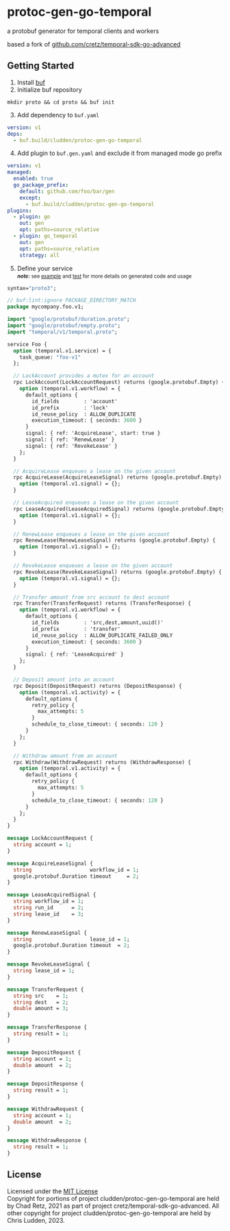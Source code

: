 # protoc-gen-go-temporal

a protobuf generator for temporal clients and workers

based a fork of [github.com/cretz/temporal-sdk-go-advanced](https://github.com/cretz/temporal-sdk-go-advanced)

## Getting Started
1. Install [buf](https://docs.buf.build/installation)
2. Initialize buf repository
```shell
mkdir proto && cd proto && buf init
```
3. Add dependency to `buf.yaml`
```yaml
version: v1
deps:
  - buf.build/cludden/protoc-gen-go-temporal
```
4. Add plugin to `buf.gen.yaml` and exclude it from managed mode go prefix
```yaml
version: v1
managed:
  enabled: true
  go_package_prefix:
    default: github.com/foo/bar/gen
    except:
      - buf.build/cludden/protoc-gen-go-temporal
plugins:
  - plugin: go
    out: gen
    opt: paths=source_relative
  - plugin: go_temporal
    out: gen
    opt: paths=source_relative
    strategy: all
```
5. Define your service  
<small><b><i>note:</i></b> see [example](./example/) and [test](./test/) for more details on generated code and usage</small>
```protobuf
syntax="proto3";

// buf:lint:ignore PACKAGE_DIRECTORY_MATCH
package mycompany.foo.v1;

import "google/protobuf/duration.proto";
import "google/protobuf/empty.proto";
import "temporal/v1/temporal.proto";

service Foo {
  option (temporal.v1.service) = {
    task_queue: "foo-v1"
  };

  // LockAccount provides a mutex for an account
  rpc LockAccount(LockAccountRequest) returns (google.protobuf.Empty) {
    option (temporal.v1.workflow) = {
      default_options {
        id_fields        : 'account'
        id_prefix        : 'lock'
        id_reuse_policy  : ALLOW_DUPLICATE
        execution_timeout: { seconds: 3600 }
      }
      signal: { ref: 'AcquireLease', start: true }
      signal: { ref: 'RenewLease' }
      signal: { ref: 'RevokeLease' }
    };
  }

  // AcquireLease enqueues a lease on the given account
  rpc AcquireLease(AcquireLeaseSignal) returns (google.protobuf.Empty) {
    option (temporal.v1.signal) = {};
  }

  // LeaseAcquired enqueues a lease on the given account
  rpc LeaseAcquired(LeaseAcquiredSignal) returns (google.protobuf.Empty) {
    option (temporal.v1.signal) = {};
  }

  // RenewLease enqueues a lease on the given account
  rpc RenewLease(RenewLeaseSignal) returns (google.protobuf.Empty) {
    option (temporal.v1.signal) = {};
  }

  // RevokeLease enqueues a lease on the given account
  rpc RevokeLease(RevokeLeaseSignal) returns (google.protobuf.Empty) {
    option (temporal.v1.signal) = {};
  }

  // Transfer amount from src account to dest account
  rpc Transfer(TransferRequest) returns (TransferResponse) {
    option (temporal.v1.workflow) = {
      default_options {
        id_fields        : 'src,dest,amount,uuid()'
        id_prefix        : 'transfer'
        id_reuse_policy  : ALLOW_DUPLICATE_FAILED_ONLY
        execution_timeout: { seconds: 3600 }
      }
      signal: { ref: 'LeaseAcquired' }
    };
  }

  // Deposit amount into an account
  rpc Deposit(DepositRequest) returns (DepositResponse) {
    option (temporal.v1.activity) = {
      default_options {
        retry_policy {
          max_attempts: 5
        }
        schedule_to_close_timeout: { seconds: 120 }
      }
    };
  }

  // Withdraw amount from an account
  rpc Withdraw(WithdrawRequest) returns (WithdrawResponse) {
    option (temporal.v1.activity) = {
      default_options {
        retry_policy {
          max_attempts: 5
        }
        schedule_to_close_timeout: { seconds: 120 }
      }
    };
  }
}

message LockAccountRequest {
  string account = 1;
}

message AcquireLeaseSignal {
  string                   workflow_id = 1;
  google.protobuf.Duration timeout     = 2;
}

message LeaseAcquiredSignal {
  string workflow_id = 1;
  string run_id      = 2;
  string lease_id    = 3;
}

message RenewLeaseSignal {
  string                   lease_id = 1;
  google.protobuf.Duration timeout  = 2;
}

message RevokeLeaseSignal {
  string lease_id = 1;
}

message TransferRequest {
  string src    = 1;
  string dest   = 2;
  double amount = 3;
}

message TransferResponse {
  string result = 1;
}

message DepositRequest {
  string account = 1;
  double amount  = 2;
}

message DepositResponse {
  string result = 1;
}

message WithdrawRequest {
  string account = 1;
  double amount  = 2;
}

message WithdrawResponse {
  string result = 1;
}
```

## License
Licensed under the [MIT License](LICENSE.md)  
Copyright for portions of project cludden/protoc-gen-go-temporal are held by Chad Retz, 2021 as part of project cretz/temporal-sdk-go-advanced. All other copyright for project cludden/protoc-gen-go-temporal are held by Chris Ludden, 2023.